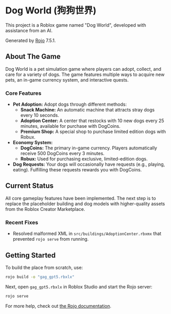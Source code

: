 # Dog World (狗狗世界)

This project is a Roblox game named "Dog World", developed with assistance from an AI.

Generated by [Rojo](https://github.com/rojo-rbx/rojo) 7.5.1.

## About The Game

Dog World is a pet simulation game where players can adopt, collect, and care for a variety of dogs. The game features multiple ways to acquire new pets, an in-game currency system, and interactive quests.

### Core Features

- **Pet Adoption:** Adopt dogs through different methods:
  - **Snack Machine:** An automatic machine that attracts stray dogs every 10 seconds.
  - **Adoption Center:** A center that restocks with 10 new dogs every 25 minutes, available for purchase with DogCoins.
  - **Premium Shop:** A special shop to purchase limited edition dogs with Robux.
- **Economy System:**
  - **DogCoins:** The primary in-game currency. Players automatically receive 500 DogCoins every 3 minutes.
  - **Robux:** Used for purchasing exclusive, limited-edition dogs.
- **Dog Requests:** Your dogs will occasionally have requests (e.g., playing, eating). Fulfilling these requests rewards you with DogCoins.

## Current Status

All core gameplay features have been implemented. The next step is to replace the placeholder building and dog models with higher-quality assets from the Roblox Creator Marketplace.

### Recent Fixes

- Resolved malformed XML in `src/buildings/AdoptionCenter.rbxmx` that prevented `rojo serve` from running.

## Getting Started
To build the place from scratch, use:

```bash
rojo build -o "gag_gpt5.rbxlx"
```

Next, open `gag_gpt5.rbxlx` in Roblox Studio and start the Rojo server:

```bash
rojo serve
```

For more help, check out [the Rojo documentation](https://rojo.space/docs).
